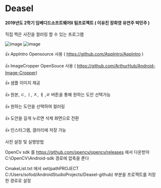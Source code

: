 # Deasel
#### 2019년도 2학기 임베디드소프트웨어II 팀프로젝트  ( 이유진 장희영 유연주 박민주 )


직접 찍은 사진을 컬러링 할 수 있는 프로그램


![image](https://user-images.githubusercontent.com/53117014/87044103-0cabe780-c231-11ea-9db4-2ee646c4d491.png)
![image](https://user-images.githubusercontent.com/53117014/87043400-f2bdd500-c22f-11ea-8d02-e6f708b7783d.png)






👍 AppIntro Opensource 사용 ( https://github.com/AppIntro/AppIntro )

👍 ImageCropper OpenSouce 사용 ( https://github.com/ArthurHub/Android-Image-Cropper)

👍 샘플 이미지 제공

👍 원본, ㄷ, ㅣ, ㅈ, ㅔ ,ㄹ 버튼을 통해 원하는 도안 선택가능

👍 원하는 도안을 선택하여 컬러링

👍 도안을 길게 누르면 삭제 화면으로 전환

👍 인스타그램, 갤러리에 저장 가능

사전 설정 및 실행방법

OpenCv sdk 를 https://github.com/opencv/opencv/releases 에서 다운받아 C:\OpenCV\Android-sdk 경로에 압축을 푼다

CmakeList.txt 에서 set(pathPROJECT C:/Users/sofod/AndroidStudioProjects/Deasel-github) 부분을
프로젝트를 저장한 경로로 설정

